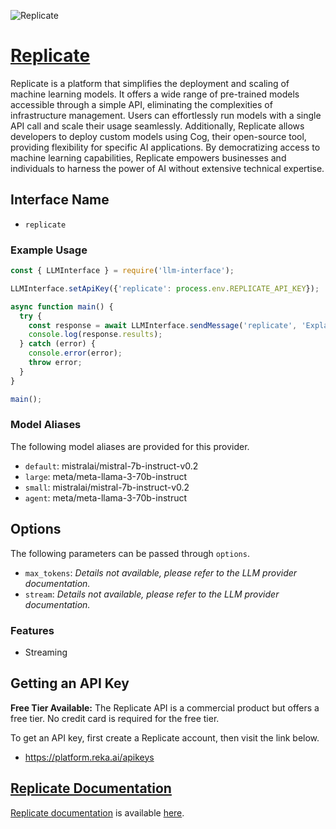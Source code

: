 ![Replicate](https://replicate.com/_homepage-assets/og.QA4c4pBO.png)

# [Replicate](https://replicate.com)

Replicate is a platform that simplifies the deployment and scaling of machine learning models. It offers a wide range of pre-trained models accessible through a simple API, eliminating the complexities of infrastructure management. Users can effortlessly run models with a single API call and scale their usage seamlessly. Additionally, Replicate allows developers to deploy custom models using Cog, their open-source tool, providing flexibility for specific AI applications. By democratizing access to machine learning capabilities, Replicate empowers businesses and individuals to harness the power of AI without extensive technical expertise.

## Interface Name

- `replicate`

### Example Usage

```javascript
const { LLMInterface } = require('llm-interface');

LLMInterface.setApiKey({'replicate': process.env.REPLICATE_API_KEY});

async function main() {
  try {
    const response = await LLMInterface.sendMessage('replicate', 'Explain the importance of low latency LLMs.');
    console.log(response.results);
  } catch (error) {
    console.error(error);
    throw error;
  }
}

main();
```

### Model Aliases

The following model aliases are provided for this provider. 

- `default`: mistralai/mistral-7b-instruct-v0.2
- `large`: meta/meta-llama-3-70b-instruct
- `small`: mistralai/mistral-7b-instruct-v0.2
- `agent`: meta/meta-llama-3-70b-instruct


## Options

The following parameters can be passed through `options`.

- `max_tokens`: _Details not available, please refer to the LLM provider documentation._
- `stream`: _Details not available, please refer to the LLM provider documentation._


### Features

- Streaming


## Getting an API Key

**Free Tier Available:** The Replicate API is a commercial product but offers a free tier. No credit card is required for the free tier.

To get an API key, first create a Replicate account, then visit the link below.

- https://platform.reka.ai/apikeys


## [Replicate Documentation](https://replicate.com/docs)

[Replicate documentation](https://replicate.com/docs) is available [here](https://replicate.com/docs).
